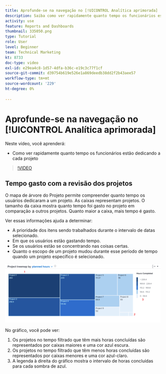 ```yaml
---
title: Aprofunde-se na navegação no [!UICONTROL Analítica aprimorada]
description: Saiba como ver rapidamente quanto tempo os funcionários estão dedicando a cada projeto no Workfront.
activity: use
feature: Reports and Dashboards
thumbnail: 335050.png
type: Tutorial
role: User
level: Beginner
team: Technical Marketing
kt: 8733
doc-type: video
exl-id: e29ea4c8-1d57-4dfa-b36c-e19c3c77f1cf
source-git-commit: d39754b619e526e1a869deedb38dd2f2b43aee57
workflow-type: tm+mt
source-wordcount: '229'
ht-degree: 0%

---
```


# Aprofunde-se na navegação no [!UICONTROL Analítica aprimorada]

Neste vídeo, você aprenderá:

* Como ver rapidamente quanto tempo os funcionários estão dedicando a cada projeto

>[!VIDEO](https://video.tv.adobe.com/v/335050/?quality=12)

## Tempo gasto com a revisão dos projetos

O mapa de árvore do Projeto permite compreender quanto tempo os usuários dedicaram a um projeto. As caixas representam projetos. O tamanho da caixa mostra quanto tempo foi gasto no projeto em comparação a outros projetos. Quanto maior a caixa, mais tempo é gasto.

Ver essas informações ajuda a determinar:

* A prioridade dos itens sendo trabalhados durante o intervalo de datas selecionado.
* Em que os usuários estão gastando tempo.
* Se os usuários estão se concentrando nas coisas certas.
* Quanto o escopo de um projeto mudou durante esse período de tempo quando um projeto específico é selecionado.

![Uma imagem que mostra um mapa de árvore do projeto com números em áreas descritas nos marcadores abaixo](assets/section-2-7.png)

No gráfico, você pode ver:

1. Os projetos no tempo filtrado que têm mais horas concluídas são representados por caixas maiores e uma cor azul escura.
1. Os projetos no tempo filtrado que têm menos horas concluídas são representados por caixas menores e uma cor azul-claro.
1. A legenda à direita do gráfico mostra o intervalo de horas concluídas para cada sombra de azul.
